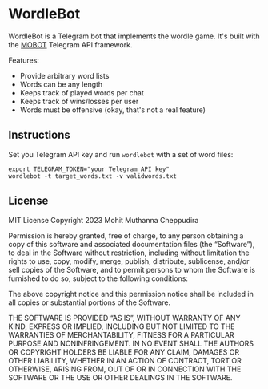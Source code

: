 # WordleBot

WordleBot is a Telegram bot that implements the wordle game. It's built with the [MOBOT](github.com/0xfe/mobot)
Telegram API framework.

Features:

- Provide arbitrary word lists
- Words can be any length
- Keeps track of played words per chat
- Keeps track of wins/losses per user
- Words must be offensive (okay, that's not a real feature)

## Instructions

Set you Telegram API key and run `wordlebot` with a set of word files:

```
export TELEGRAM_TOKEN="your Telegram API key"
wordlebot -t target_words.txt -v validwords.txt
```

## License

MIT License Copyright 2023 Mohit Muthanna Cheppudira

Permission is hereby granted, free of charge, to any person obtaining a copy of this software and associated documentation files (the “Software”), to deal in the Software without restriction, including without limitation the rights to use, copy, modify, merge, publish, distribute, sublicense, and/or sell copies of the Software, and to permit persons to whom the Software is furnished to do so, subject to the following conditions:

The above copyright notice and this permission notice shall be included in all copies or substantial portions of the Software.

THE SOFTWARE IS PROVIDED “AS IS”, WITHOUT WARRANTY OF ANY KIND, EXPRESS OR IMPLIED, INCLUDING BUT NOT LIMITED TO THE WARRANTIES OF MERCHANTABILITY, FITNESS FOR A PARTICULAR PURPOSE AND NONINFRINGEMENT. IN NO EVENT SHALL THE AUTHORS OR COPYRIGHT HOLDERS BE LIABLE FOR ANY CLAIM, DAMAGES OR OTHER LIABILITY, WHETHER IN AN ACTION OF CONTRACT, TORT OR OTHERWISE, ARISING FROM, OUT OF OR IN CONNECTION WITH THE SOFTWARE OR THE USE OR OTHER DEALINGS IN THE SOFTWARE.
